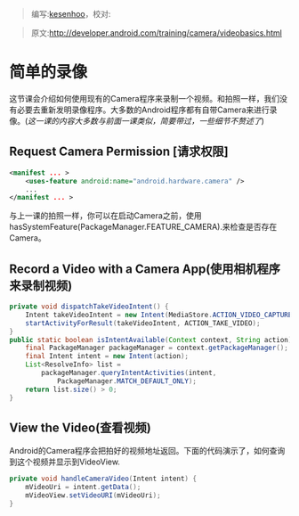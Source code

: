 > 编写:[kesenhoo](https://github.com/kesenhoo)，校对:

> 原文:<http://developer.android.com/training/camera/videobasics.html>

# 简单的录像

这节课会介绍如何使用现有的Camera程序来录制一个视频。和拍照一样，我们没有必要去重新发明录像程序。大多数的Android程序都有自带Camera来进行录像。(*这一课的内容大多数与前面一课类似，简要带过，一些细节不赘述了*)

## Request Camera Permission [请求权限]

```xml
<manifest ... >
    <uses-feature android:name="android.hardware.camera" />
    ...
</manifest ... >
```

与上一课的拍照一样，你可以在启动Camera之前，使用hasSystemFeature(PackageManager.FEATURE_CAMERA).来检查是否存在Camera。

<!-- more -->

## Record a Video with a Camera App(使用相机程序来录制视频)

```java
private void dispatchTakeVideoIntent() {
    Intent takeVideoIntent = new Intent(MediaStore.ACTION_VIDEO_CAPTURE);
    startActivityForResult(takeVideoIntent, ACTION_TAKE_VIDEO);
}
public static boolean isIntentAvailable(Context context, String action) {
    final PackageManager packageManager = context.getPackageManager();
    final Intent intent = new Intent(action);
    List<ResolveInfo> list =
        packageManager.queryIntentActivities(intent,
            PackageManager.MATCH_DEFAULT_ONLY);
    return list.size() > 0;
}
```

## View the Video(查看视频)
Android的Camera程序会把拍好的视频地址返回。下面的代码演示了，如何查询到这个视频并显示到VideoView.

```java
private void handleCameraVideo(Intent intent) {
    mVideoUri = intent.getData();
    mVideoView.setVideoURI(mVideoUri);
}
```

